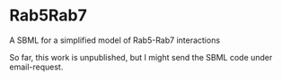 # Rab5Rab7
A SBML for a simplified model of Rab5-Rab7 interactions

So far, this work is unpublished, but I might send the SBML code under email-request.
